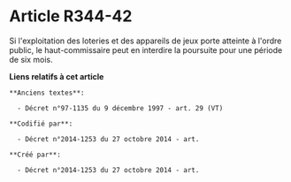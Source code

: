 # Article R344-42

Si l'exploitation des loteries et des appareils de jeux porte atteinte à l'ordre public, le haut-commissaire peut en
interdire la poursuite pour une période de six mois.

**Liens relatifs à cet article**

	**Anciens textes**:

	  - Décret n°97-1135 du 9 décembre 1997 - art. 29 (VT)

	**Codifié par**:

	  - Décret n°2014-1253 du 27 octobre 2014 - art.

	**Créé par**:

	  - Décret n°2014-1253 du 27 octobre 2014 - art.
